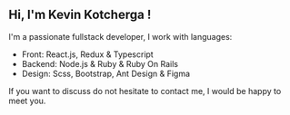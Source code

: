 ## Hi, I'm Kevin Kotcherga !

I'm a passionate fullstack developer, I work with languages:

- Front: React.js, Redux & Typescript
- Backend: Node.js & Ruby & Ruby On Rails
- Design: Scss, Bootstrap, Ant Design & Figma 

If you want to discuss do not hesitate to contact me, I would be happy to meet you.

